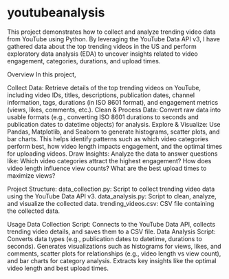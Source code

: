 # youtubeanalysis

This project demonstrates how to collect and analyze trending video data from YouTube using Python. By leveraging the YouTube Data API v3, I have gathered data about the top trending videos in the US and perform exploratory data analysis (EDA) to uncover insights related to video engagement, categories, durations, and upload times.

Overview
In this project,

Collect Data: Retrieve details of the top trending videos on YouTube, including video IDs, titles, descriptions, publication dates, channel information, tags, durations (in ISO 8601 format), and engagement metrics (views, likes, comments, etc.).
Clean & Process Data: Convert raw data into usable formats (e.g., converting ISO 8601 durations to seconds and publication dates to datetime objects) for analysis.
Explore & Visualize: Use Pandas, Matplotlib, and Seaborn to generate histograms, scatter plots, and bar charts. This helps identify patterns such as which video categories perform best, how video length impacts engagement, and the optimal times for uploading videos.
Draw Insights: Analyze the data to answer questions like:
Which video categories attract the highest engagement?
How does video length influence view counts?
What are the best upload times to maximize views?

Project Structure:
data_collection.py: Script to collect trending video data using the YouTube Data API v3.
data_analysis.py: Script to clean, analyze, and visualize the collected data.
trending_videos.csv: CSV file containing the collected data.

Usage
Data Collection Script: Connects to the YouTube Data API, collects trending video details, and saves them to a CSV file.
Data Analysis Script:
Converts data types (e.g., publication dates to datetime, durations to seconds).
Generates visualizations such as histograms for views, likes, and comments, scatter plots for relationships (e.g., video length vs view count), and bar charts for category analysis.
Extracts key insights like the optimal video length and best upload times.

